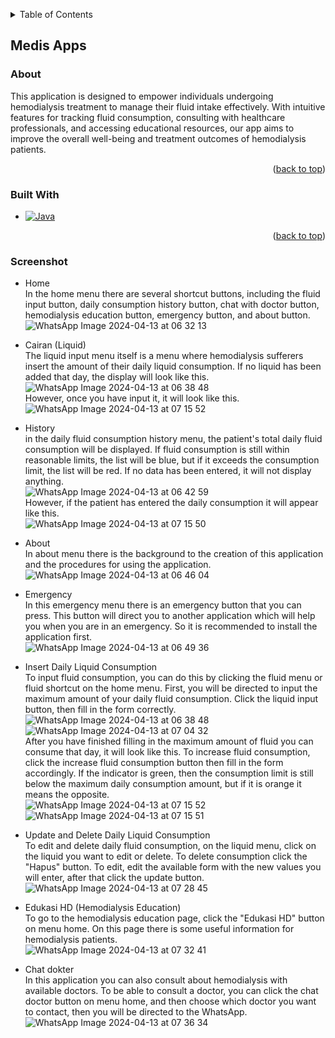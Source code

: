 <!-- Improved compatibility of back to top link: See: https://github.com/othneildrew/Best-README-Template/pull/73 -->
<a name="readme-top"></a>
<!--
*** Thanks for checking out the Best-README-Template. If you have a suggestion
*** that would make this better, please fork the repo and create a pull request
*** or simply open an issue with the tag "enhancement".
*** Don't forget to give the project a star!
*** Thanks again! Now go create something AMAZING! :D
-->


<!-- TABLE OF CONTENTS -->
<details>
  <summary>Table of Contents</summary>
  <ol>
    <li>
      <a href="#medis-apps">Medis Apps</a>
      <ul>
        <li><a href="#about">About</a></li>
        <li><a href="#built-with">Built With</a></li>
        <li><a href="#screenshot">Screenshot</a></li>
      </ul>
    </li>
  </ol>
</details>


## Medis Apps

### About
This application is designed to empower individuals undergoing hemodialysis treatment to manage their fluid intake effectively. With intuitive features for tracking fluid consumption, consulting with healthcare professionals, and accessing educational resources, our app aims to improve the overall well-being and treatment outcomes of hemodialysis patients.

<p align="right">(<a href="#readme-top">back to top</a>)</p>

### Built With

* [![Java][Java]][Java-url]
<p align="right">(<a href="#readme-top">back to top</a>)</p>

### Screenshot
* Home
  <br>In the home menu there are several shortcut buttons, including the fluid input button, daily consumption history button, chat with doctor button, hemodialysis education button, emergency button, and about button.<br>
  ![WhatsApp Image 2024-04-13 at 06 32 13](https://github.com/cre-tech-id/Mobile-Apps/assets/56110716/6c557cb9-c2ff-47b8-81a7-35f501038256)
  
* Cairan (Liquid)
  <br>The liquid input menu itself is a menu where hemodialysis sufferers insert the amount of their daily liquid consumption. If no liquid has been added that day, the display will look like this.<br>
  ![WhatsApp Image 2024-04-13 at 06 38 48](https://github.com/cre-tech-id/Mobile-Apps/assets/56110716/8b8217ad-4749-4ae5-b44c-9c054a12e3d0)
<br>However, once you have input it, it will look like this.<br>
![WhatsApp Image 2024-04-13 at 07 15 52](https://github.com/cre-tech-id/Mobile-Apps/assets/56110716/be80e34f-1e15-4809-a17c-7cd078ae09ff)

* History
  <br>in the daily fluid consumption history menu, the patient's total daily fluid consumption will be displayed. If fluid consumption is still within reasonable limits, the list will be blue, but if it exceeds the consumption limit, the list will be red. If no data has been entered, it will not display anything.<br>
  ![WhatsApp Image 2024-04-13 at 06 42 59](https://github.com/cre-tech-id/Mobile-Apps/assets/56110716/16e2b56b-d011-4c7c-a223-18fc2c88f1c2)
<br>However, if the patient has entered the daily consumption it will appear like this.<br>
![WhatsApp Image 2024-04-13 at 07 15 50](https://github.com/cre-tech-id/Mobile-Apps/assets/56110716/3daeb12a-e5e9-4139-bb00-652e2152eb09)

* About
  <br>In about menu there is the background to the creation of this application and the procedures for using the application.<br>
  ![WhatsApp Image 2024-04-13 at 06 46 04](https://github.com/cre-tech-id/Mobile-Apps/assets/56110716/f653c578-5d83-49fd-840a-6d9d993a0018)
 
* Emergency
  <br>In this emergency menu there is an emergency button that you can press. This button will direct you to another application which will help you when you are in an emergency. So it is recommended to install the application first.<br>
  ![WhatsApp Image 2024-04-13 at 06 49 36](https://github.com/cre-tech-id/Mobile-Apps/assets/56110716/70ac704b-2512-4c3b-a785-dcbad6a73496)

* Insert Daily Liquid Consumption
  <br>To input fluid consumption, you can do this by clicking the fluid menu or fluid shortcut on the home menu. First, you will be directed to input the maximum amount of your daily fluid consumption. Click the liquid input button, then fill in the form correctly.<br>
  ![WhatsApp Image 2024-04-13 at 06 38 48](https://github.com/cre-tech-id/Mobile-Apps/assets/56110716/137169dc-c355-4c28-a2cc-d054e42c1cdc)
![WhatsApp Image 2024-04-13 at 07 04 32](https://github.com/cre-tech-id/Mobile-Apps/assets/56110716/b2d67a6e-1ede-4988-8485-8309025cd8c3)
<br>After you have finished filling in the maximum amount of fluid you can consume that day, it will look like this. To increase fluid consumption, click the increase fluid consumption button then fill in the form accordingly. If the indicator is green, then the consumption limit is still below the maximum daily consumption amount, but if it is orange it means the opposite.<br>
![WhatsApp Image 2024-04-13 at 07 15 52](https://github.com/cre-tech-id/Mobile-Apps/assets/56110716/be80e34f-1e15-4809-a17c-7cd078ae09ff)
![WhatsApp Image 2024-04-13 at 07 15 51](https://github.com/cre-tech-id/Mobile-Apps/assets/56110716/03a096e2-00f8-453e-95b7-a2ba0517ac27)

* Update and Delete Daily Liquid Consumption
  <br>To edit and delete daily fluid consumption,  on the liquid menu, click on the liquid you want to edit or delete. To delete consumption click the "Hapus" button. To edit, edit the available form with the new values ​​you will enter, after that click the update button.<br>
  ![WhatsApp Image 2024-04-13 at 07 28 45](https://github.com/cre-tech-id/Mobile-Apps/assets/56110716/6c509a40-14b7-49ce-9574-2658eaaad523)

* Edukasi HD (Hemodialysis Education)
  <br>To go to the hemodialysis education page, click the "Edukasi HD" button on menu home. On this page there is some useful information for hemodialysis patients.<br>
  ![WhatsApp Image 2024-04-13 at 07 32 41](https://github.com/cre-tech-id/Mobile-Apps/assets/56110716/d6311305-1133-4504-bee6-f2031c6594b1)

* Chat dokter
  <br>In this application you can also consult about hemodialysis with available doctors. To be able to consult a doctor, you can click the chat doctor button on menu home, and then choose which doctor you want to contact, then you will be directed to the WhatsApp.<br>
  ![WhatsApp Image 2024-04-13 at 07 36 34](https://github.com/cre-tech-id/Mobile-Apps/assets/56110716/7f282e26-e1f8-41cd-b5bd-2e9aa847eb3e)


<!-- MARKDOWN LINKS & IMAGES -->
<!-- https://www.markdownguide.org/basic-syntax/#reference-style-links -->
[contributors-shield]: https://img.shields.io/github/contributors/othneildrew/Best-README-Template.svg?style=for-the-badge
[contributors-url]: https://github.com/othneildrew/Best-README-Template/graphs/contributors
[forks-shield]: https://img.shields.io/github/forks/othneildrew/Best-README-Template.svg?style=for-the-badge
[forks-url]: https://github.com/othneildrew/Best-README-Template/network/members
[stars-shield]: https://img.shields.io/github/stars/othneildrew/Best-README-Template.svg?style=for-the-badge
[stars-url]: https://github.com/othneildrew/Best-README-Template/stargazers
[issues-shield]: https://img.shields.io/github/issues/othneildrew/Best-README-Template.svg?style=for-the-badge
[issues-url]: https://github.com/othneildrew/Best-README-Template/issues
[license-shield]: https://img.shields.io/github/license/othneildrew/Best-README-Template.svg?style=for-the-badge
[license-url]: https://github.com/othneildrew/Best-README-Template/blob/master/LICENSE.txt
[linkedin-shield]: https://img.shields.io/badge/-LinkedIn-black.svg?style=for-the-badge&logo=linkedin&colorB=555
[linkedin-url]: https://linkedin.com/in/othneildrew
[product-screenshot]: images/screenshot.png
[Next.js]: https://img.shields.io/badge/next.js-000000?style=for-the-badge&logo=nextdotjs&logoColor=white
[Next-url]: https://nextjs.org/
[React.js]: https://img.shields.io/badge/React-20232A?style=for-the-badge&logo=react&logoColor=61DAFB
[React-url]: https://reactjs.org/
[Vue.js]: https://img.shields.io/badge/Vue.js-35495E?style=for-the-badge&logo=vuedotjs&logoColor=4FC08D
[Vue-url]: https://vuejs.org/
[Angular.io]: https://img.shields.io/badge/Angular-DD0031?style=for-the-badge&logo=angular&logoColor=white
[Angular-url]: https://angular.io/
[Svelte.dev]: https://img.shields.io/badge/Svelte-4A4A55?style=for-the-badge&logo=svelte&logoColor=FF3E00
[Svelte-url]: https://svelte.dev/
[Laravel.com]: https://img.shields.io/badge/Laravel-FF2D20?style=for-the-badge&logo=laravel&logoColor=white
[Laravel-url]: https://laravel.com
[MySQL.com]: https://img.shields.io/badge/mysql-%2300f.svg?style=for-the-badge&logo=mysql&logoColor=white
[MySQL-url]: https://www.mysql.com/
[codeigniter.com]: https://img.shields.io/badge/CodeIgniter-%23EF4223.svg?style=for-the-badge&logo=codeIgniter&logoColor=white
[codeigniter-url]: https://www.codeigniter.com/
[Bootstrap.com]: https://img.shields.io/badge/Bootstrap-563D7C?style=for-the-badge&logo=bootstrap&logoColor=white
[Bootstrap-url]: https://getbootstrap.com
[JQuery.com]: https://img.shields.io/badge/jQuery-0769AD?style=for-the-badge&logo=jquery&logoColor=white
[JQuery-url]: https://jquery.com
[PHP.com]: https://img.shields.io/badge/php-%23777BB4.svg?style=for-the-badge&logo=php&logoColor=white
[PHP-url]: https://www.php.net/
[Java]: https://img.shields.io/badge/java-%23ED8B00.svg?style=for-the-badge&logo=openjdk&logoColor=white
[Java-url]: https://www.java.com/
